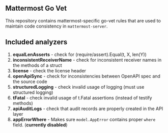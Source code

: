 ## Mattermost Go Vet

This repository contains mattermost-specific go-vet rules that are used to maintain code consistency in `mattermost-server`.

## Included analyzers

1. **equalLenAsserts** - check for (require/assert).Equal(t, X, len(Y))
1. **inconsistentReceiverName** - check for inconsistent receiver names in the methods of a struct
1. **license** - check the license header
1. **openApiSync** - check for inconsistencies between OpenAPI spec and the source code
1. **structuredLogging** - check invalid usage of logging (must use structured logging)
1. **tFatal** - check invalid usage of t.Fatal assertions (instead of testify methods)
1. **apiAuditLogs** - check that audit records are properly created in the API layer
1. **appErrorWhere** - Makes sure `model.AppError` contains proper `where` field. (**currently disabled**)

